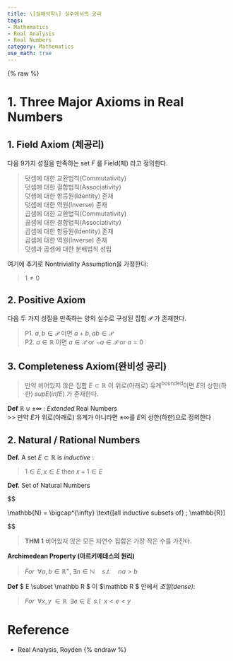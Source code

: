 ```yaml
---
title: \[실해석학\] 실수에서의 공리
tags:
- Mathematics
- Real Analysis
- Real Numbers
category: Mathematics
use_math: true
---
```

{% raw %}
# 1. Three Major Axioms in Real Numbers
## 1. Field Axiom (체공리)
다음 9가지 성질을 만족하는 set $F$ 를 Field(체) 라고 정의한다.   
> 덧셈에 대한 교환법칙(Commutativity)   
> 덧셈에 대한 결합법칙(Associativity)   
> 덧셈에 대한 항등원(Identity) 존재   
> 덧셈에 대한 역원(Inverse) 존재   
> 곱셈에 대한 교환법칙(Commutativity)   
> 곱셈에 대한 결합법칙(Associativity)   
> 곱셈에 대한 항등원(Identity) 존재   
> 곱셈에 대한 역원(Inverse) 존재   
> 덧셈과 곱셈에 대한 분배법칙 성립   

여기에 추가로 Nontriviality Assumption을 가정한다:
> $1 \neq 0$ 

## 2. Positive Axiom

다음 두 가지 성질을 만족하는 양의 실수로 구성된 집합 $\mathcal P$ 가 존재한다.
> P1. $a, b \in \mathcal{P}$ 이면 $a+b, ab \in \mathcal{P}$   
> P2. $a\in \mathbb{R}$ 이면 $a \in \mathcal{P}$ or $-a \in \mathcal{P}$ or $a = 0$ 

## 3. Completeness Axiom(완비성 공리)
> 만약 비어있지 않은 집합 $E \subset \mathbb{R}$ 이 위로(아래로) 유계<sup>bounded</sup>이면 $E$의 상한(하한) $supE(infE)$ 가 존재한다.   
   
**Def** $\mathbb{R} \cup \pm \infty$ : *Extended* Real Numbers   
\>> 만약 $E$가 위로(아래로) 유계가 아니라면 $\pm \infty$를 $E$의 상한(하한)으로 정의한다

## 2. Natural / Rational Numbers
**Def.** A set $E \subset \mathbb{R}$ is *inductive* :    
> $1 \in E, x \in E\; \text{then} \; x+1 \in E$

**Def.** Set of Natural Numbers 

$$

\mathbb{N} = \bigcap^{\infty} \text{[all inductive subsets of} \; \mathbb{R}]

$$

> **THM 1** 비어있지 않은 모든 자연수 집합은 가장 작은 수를 가진다.

**Archimedean Property (아르키메데스의 원리)**   
> $For \;\; \forall a,b \in \mathbb{R}^+, \; \exists n \in \mathbb{N} \quad s.t.  \quad na \gt b$

**Def** $ E \subset \mathbb R $ 이 $\mathbb R $ 안에서 *조밀(dense)*:    
> $For \;\; \forall x, y \; \in \mathbb{R} \;\; \exists e\in E \;\; s.t \;\; x \lt e \lt y$

# Reference
 - Real Analysis, Royden
{% endraw %}